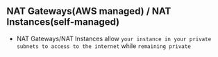 ## NAT Gateways(AWS managed) / NAT Instances(self-managed)

- NAT Gateways/NAT Instances allow `your instance in your private subnets to access to the internet` while `remaining private`
